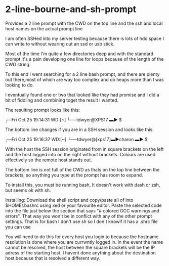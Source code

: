 # 2-line-bourne-and-sh-prompt
Provides a 2 line prompt with the CWD on the top line and the ssh and local host names 
on the actual prompt line

I am often SSHed into my server testing because there is lots of hdd space I can write to
without wearing out an ssd or usb stick.

Most of the time I'm quite a few directories deep and with the standard prompt it's a pain
developing one line for loops because of the length of the CWD string.

To this end I went searching for a 2 line bash prompt, and there are plenty out there,most of
which are way too complex and do heaps more than I was looking to do.

I eventually found one or two that looked like they had promise and I did a bit of fiddling and
combining toget the result I wanted.

The resulting prompt looks like this:

┌─Fri Oct 25 19:14:31 WD:[~]
└──tdwyer@XPS17 ▬▶ $

The bottom line changes if you are in a SSH session and looks like this:

┌─Fri Oct 25 19:16:37 WD:[~]
└──tdwyer@[xps17]▬▶charon ▬▶ $

With the host the SSH session originated from in square brackets on the left and the host logged
into on the right without brackets.  Colours are used effectively so the remote host stands out.

The bottom line is not full of the CWD as thats on the top line between the brackets, so anything
you type at the prompt has room to expand.

To install this, you must be running bash, It doesn't work with dash or zsh, but seems ok with sh.


Installing:  Download the shell script and copy/paste all of into $HOME/.bashrc using xed or your
favourite editor.  Paste the selected code into the file just below the section that says 
"# colored GCC warnings and errors".  That way you won't be in conflict with any of the other
prompt settings.  That is for bash I don't use sh so I don't knowif it has a .shrc file you can use

You will need to do this for every host you login to because the hostname resolution is done where
you are currwntly logged in.  In the event the name cannot be resolved, the host between the square
brackets will be the IP adress of the starting host.  I havent done anything about the destination
host because that is resolved a different way.
